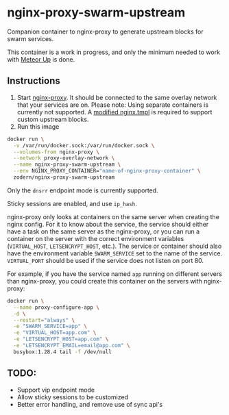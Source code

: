 # nginx-proxy-swarm-upstream

Companion container to nginx-proxy to generate upstream blocks for swarm services.

This container is a work in progress, and only the minimum needed to work with [Meteor Up](https://github.com/zodern/meteor-up) is done.

## Instructions

1. Start [nginx-proxy](https://github.com/jwilder/nginx-proxy). It should be connected to the same overlay network that your services are on. Please note: Using separate containers is currently not supported. A [modified nginx.tmpl](https://github.com/zodern/meteor-up/blob/mup-1.5/src/plugins/proxy/assets/nginx.tmpl) is required to support custom upstream blocks.
2. Run this image
```bash
docker run \
  -v /var/run/docker.sock:/var/run/docker.sock \
  --volumes-from nginx-proxy \
  --network proxy-overlay-network \
  --name nginx-proxy-swarm-upstream \
  --env NGINX_PROXY_CONTAINER="name-of-nginx-proxy-container" \
  zodern/nginx-proxy-swarm-upstream
```

Only the `dnsrr` endpoint mode is currently supported.

Sticky sessions are enabled, and use `ip_hash`.

nginx-proxy only looks at containers on the same server when creating the nginx config. For it to know about the service, the service should either have a task on the same server as the nginx-proxy, or you can run a container on the server with the correct environment variables (`VIRTUAL_HOST`, `LETSENCRYPT_HOST`, etc.). The service or container should also have the environment variable `SWARM_SERVICE` set to the name of the service. `VIRTUAL_PORT` should be used if the service does not listen on port 80.

For example, if you have the service named `app` running on different servers than nginx-proxy, you could create this container on the servers with nginx-proxy:

```bash
docker run \
  --name proxy-configure-app \
  -d \
  --restart="always" \
  -e "SWARM_SERVICE=app" \
  -e "VIRTUAL_HOST=app.com" \
  -e "LETSENCRYPT_HOST=app.com" \
  -e "LETSENCRYPT_EMAIL=email@app.com" \
  busybox:1.28.4 tail -f /dev/null
```

## TODO:

- Support vip endpoint mode
- Allow sticky sessions to be customized
- Better error handling, and remove use of sync api's
